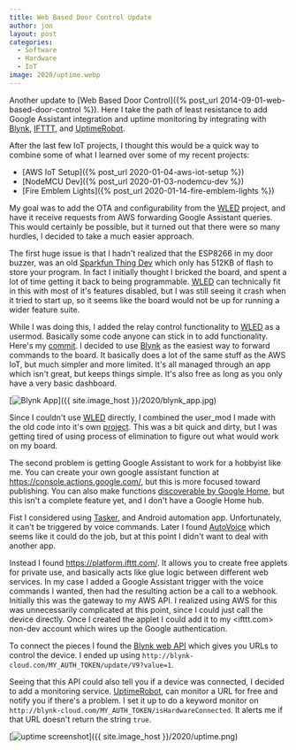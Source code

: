 ```yaml
---
title: Web Based Door Control Update
author: jon
layout: post
categories:
  - Software
  - Hardware
  - IoT
image: 2020/uptime.webp
---
```


Another update to [Web Based Door Control]({% post_url 2014-09-01-web-based-door-control %}). Here I take the path of least resistance to add Google Assistant integration and uptime monitoring by integrating with [Blynk](https://blynk.io/), [IFTTT](https://platform.ifttt.com/), and [UptimeRobot](https://uptimerobot.com/).

After the last few IoT projects, I thought this would be a quick way to combine some of what I learned over some of my recent projects:

* [AWS IoT Setup]({% post_url 2020-01-04-aws-iot-setup %})
* [NodeMCU Dev]({% post_url 2020-01-03-nodemcu-dev %})
* [Fire Emblem Lights]({% post_url 2020-01-14-fire-emblem-lights %})

My goal was to add the OTA and configurability from the [WLED](https://github.com/Aircoookie/WLED) project, and have it receive requests from AWS forwarding Google Assistant queries. This would certainly be possible, but it turned out that there were so many hurdles, I decided to take a much easier approach.

The first huge issue is that I hadn't realized that the ESP8266 in my door buzzer, was an old [Sparkfun Thing Dev](https://www.sparkfun.com/products/13711) which only has 512KB of flash to store your program. In fact I initially thought I bricked the board, and spent a lot of time getting it back to being programmable. [WLED](https://github.com/Aircoookie/WLED) can technically fit in this with most of it's features disabled, but I was still seeing it crash when it tried to start up, so it seems like the board would not be up for running a wider feature suite.

While I was doing this, I added the relay control functionality to [WLED](https://github.com/Aircoookie/WLED) as a usermod. Basically some code anyone can stick in to add functionality. Here's my [commit](https://github.com/Aircoookie/WLED/commit/0e82f2a02f49301ed21d2c07923596480258903f). I decided to use [Blynk](https://blynk.io/) as the easiest way to forward commands to the board. It basically does a lot of the same stuff as the AWS IoT, but much simpler and more limited. It's all managed through an app which isn't great, but keeps things simple. It's also free as long as you only have a very basic dashboard.

[<img class="aligncenter wp-image-373 size-medium" src="{{ site.image_host }}/2020/blynk_app.webp" alt="Blynk App">]({{ site.image_host }}/2020/blynk_app.jpg)

Since I couldn't use [WLED](https://github.com/Aircoookie/WLED) directly, I combined the user_mod I made with the old code into it's own [project](https://github.com/axlan/door-buzzer/). This was a bit quick and dirty, but I was getting tired of using process of elimination to figure out what would work on my board.

The second problem is getting Google Assistant to work for a hobbyist like me. You can create your own google assistant function at <https://console.actions.google.com/>, but this is more focused toward publishing. You can also make functions [discoverable by Google Home](https://developers.google.com/assistant/smarthome/concepts/local), but this isn't a complete feature yet, and I don't have a Google Home hub.

Fist I considered using [Tasker](https://play.google.com/store/apps/details?id=net.dinglisch.android.taskerm&hl=en_US), and Android automation app. Unfortunately, it can't be triggered by voice commands. Later I found [AutoVoice](https://play.google.com/store/apps/details?id=com.joaomgcd.autovoice&hl=en_US) which seems like it could do the job, but at this point I didn't want to deal with another app.

Instead I found <https://platform.ifttt.com/>. It allows you to create free applets for private use, and basically acts like glue logic between different web services. In my case I added a Google Assistant trigger with the voice commands I wanted, then had the resulting action be a call to a webhook. Initially this was the gateway to my AWS API. I realized using AWS for this was unnecessarily complicated at this point, since I could just call the device directly. Once I created the applet I could add it to my <ifttt.com> non-dev account which wires up the Google authentication.

To connect the pieces I found the [Blynk web API](https://blynkapi.docs.apiary.io/#reference/0/write-pin-value-via-put/write-pin-value-via-get?console=1) which gives you URLs to control the device. I ended up using `http://blynk-cloud.com/MY_AUTH_TOKEN/update/V9?value=1`.

Seeing that this API could also tell you if a device was connected, I decided to add a monitoring service. [UptimeRobot](https://uptimerobot.com/), can monitor a URL for free and notify you if there's a problem. I set it up to do a keyword monitor on `http://blynk-cloud.com/MY_AUTH_TOKEN/isHardwareConnected`. It alerts me if that URL doesn't return the string `true`.

[<img class="aligncenter wp-image-373 size-medium" src="{{ site.image_host }}/2020/uptime.webp" alt="uptime screenshot">]({{ site.image_host }}/2020/uptime.png)
